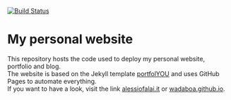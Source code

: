 [![Build Status](https://travis-ci.org/Wadaboa/wadaboa.github.io.svg?branch=master)](https://travis-ci.org/Wadaboa/wadaboa.github.io)

# My personal website

This repository hosts the code used to deploy my personal website, portfolio and blog.\
The website is based on the Jekyll template [portfolYOU](https://github.com/YoussefRaafatNasry/portfolYOU)
and uses GitHub Pages to automate everything.\
If you want to have a look, visit the link [alessiofalai.it](https://alessiofalai.it) or [wadaboa.github.io](https://wadaboa.github.io).
